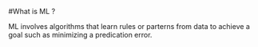 #What is ML ?

ML involves  algorithms that learn rules or parterns from 
data to achieve a goal such as minimizing a predication error.


